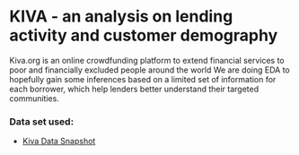 # KIVA - an analysis on lending activity and customer demography

Kiva.org is an online crowdfunding platform to extend financial services to poor and financially excluded people around the world
We are doing EDA to hopefully gain some inferences based on a limited set of information for each borrower, which help lenders better understand their targeted communities.

### Data set used:
* [Kiva Data Snapshot](https://www.kaggle.com/datasets/kiva/data-science-for-good-kiva-crowdfunding/data)

